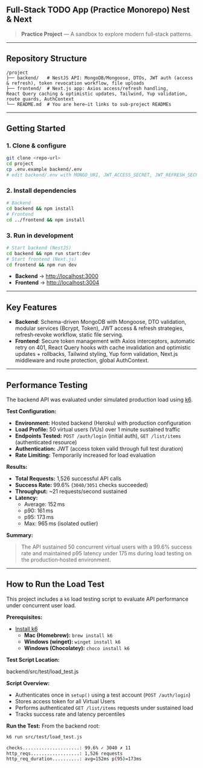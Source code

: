 ## Full-Stack TODO App (Practice Monorepo) Nest & Next

> **Practice Project** — A sandbox to explore modern full‑stack patterns.

---

## Repository Structure

```
/project
├── backend/   # NestJS API: MongoDB/Mongoose, DTOs, JWT auth (access & refresh), token revocation workflow, file uploads
├── frontend/  # Next.js app: Axios access/refresh handling, React Query caching & optimistic updates, Tailwind, Yup validation, route guards, AuthContext
└── README.md  # You are here—it links to sub‑project READMEs
```

---

## Getting Started

### 1. Clone & configure

```bash
git clone <repo-url>
cd project
cp .env.example backend/.env
# edit backend/.env with MONGO_URI, JWT_ACCESS_SECRET, JWT_REFRESH_SECRET, etc.
```

### 2. Install dependencies

```bash
# Backend
cd backend && npm install
# Frontend
cd ../frontend && npm install
```

### 3. Run in development

```bash
# Start backend (NestJS)
cd backend && npm run start:dev
# Start frontend (Next.js)
cd frontend && npm run dev
```

* **Backend** → [http://localhost:3000](http://localhost:3000)
* **Frontend** → [http://localhost:3004](http://localhost:3004)

---

## Key Features

* **Backend**: Schema-driven MongoDB with Mongoose, DTO validation, modular services (Bcrypt, Token), JWT access & refresh strategies, refresh‑revoke workflow, static file serving.
* **Frontend**: Secure token management with Axios interceptors, automatic retry on 401, React Query hooks with cache invalidation and optimistic updates + rollbacks, Tailwind styling, Yup form validation, Next.js middleware and route protection, global AuthContext.

---

## **Performance Testing**

The backend API was evaluated under simulated production load using [k6](https://k6.io/).

**Test Configuration:**
- **Environment:** Hosted backend (Heroku) with production configuration  
- **Load Profile:** 50 virtual users (VUs) over 1 minute sustained traffic  
- **Endpoints Tested:** `POST /auth/login` (initial auth), `GET /list/items` (authenticated resource)  
- **Authentication:** JWT (access token valid through full test duration)  
- **Rate Limiting:** Temporarily increased for load evaluation  

**Results:**
- **Total Requests:** 1,526 successful API calls  
- **Success Rate:** 99.6% (`3040/3051` checks succeeded)  
- **Throughput:** ~21 requests/second sustained  
- **Latency:**  
  - Average: 152 ms  
  - p90: 161 ms  
  - p95: 173 ms  
  - Max: 965 ms (isolated outlier)  

**Summary:**
> The API sustained 50 concurrent virtual users with a 99.6% success rate and maintained p95 latency under 175 ms during load testing on the production‑hosted environment.

---

## **How to Run the Load Test**

This project includes a `k6` load testing script to evaluate API performance under concurrent user load.

**Prerequisites:**
- [Install k6](https://k6.io/docs/get-started/installation/)  
  - **Mac (Homebrew):** `brew install k6`  
  - **Windows (winget):** `winget install k6`  
  - **Windows (Chocolatey):** `choco install k6`

**Test Script Location:**

backend/src/test/load_test.js


**Script Overview:**
- Authenticates once in `setup()` using a test account (`POST /auth/login`)  
- Stores access token for all Virtual Users  
- Performs authenticated `GET /list/items` requests under sustained load  
- Tracks success rate and latency percentiles

**Run the Test:**
From the backend root:
```bash
k6 run src/test/load_test.js

checks.....................: 99.6% ✓ 3040 ✗ 11
http_reqs..................: 1,526 requests
http_req_duration..........: avg=152ms p(95)=173ms
